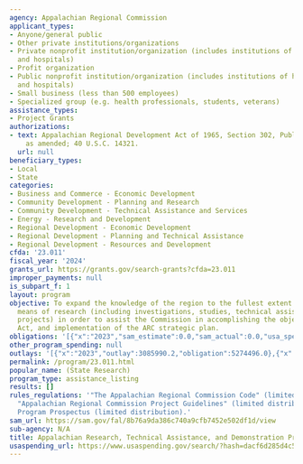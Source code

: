 ```yaml
---
agency: Appalachian Regional Commission
applicant_types:
- Anyone/general public
- Other private institutions/organizations
- Private nonprofit institution/organization (includes institutions of higher education
  and hospitals)
- Profit organization
- Public nonprofit institution/organization (includes institutions of higher education
  and hospitals)
- Small business (less than 500 employees)
- Specialized group (e.g. health professionals, students, veterans)
assistance_types:
- Project Grants
authorizations:
- text: Appalachian Regional Development Act of 1965, Section 302, Public Law 89-4,
    as amended; 40 U.S.C. 14321.
  url: null
beneficiary_types:
- Local
- State
categories:
- Business and Commerce - Economic Development
- Community Development - Planning and Research
- Community Development - Technical Assistance and Services
- Energy - Research and Development
- Regional Development - Economic Development
- Regional Development - Planning and Technical Assistance
- Regional Development - Resources and Development
cfda: '23.011'
fiscal_year: '2024'
grants_url: https://grants.gov/search-grants?cfda=23.011
improper_payments: null
is_subpart_f: 1
layout: program
objective: To expand the knowledge of the region to the fullest extent possible by
  means of research (including investigations, studies, technical assistance and demonstration
  projects) in order to assist the Commission in accomplishing the objectives of the
  Act, and implementation of the ARC strategic plan.
obligations: '[{"x":"2023","sam_estimate":0.0,"sam_actual":0.0,"usa_spending_actual":5512289.0},{"x":"2024","sam_estimate":0.0,"sam_actual":0.0,"usa_spending_actual":4184609.0},{"x":"2025","sam_estimate":0.0,"sam_actual":0.0,"usa_spending_actual":6655535.0}]'
other_program_spending: null
outlays: '[{"x":"2023","outlay":3085990.2,"obligation":5274496.0},{"x":"2024","outlay":1143309.93,"obligation":4184609.0},{"x":"2025","outlay":0.0,"obligation":6655535.0}]'
permalink: /program/23.011.html
popular_name: (State Research)
program_type: assistance_listing
results: []
rules_regulations: '"The Appalachian Regional Commission Code" (limited distribution);
  "Appalachian Regional Commission Project Guidelines" (limited distribution); Research
  Program Prospectus (limited distribution).'
sam_url: https://sam.gov/fal/8b76a9da386c740a9cfb7452e502df1d/view
sub-agency: N/A
title: Appalachian Research, Technical Assistance, and Demonstration Projects
usaspending_url: https://www.usaspending.gov/search/?hash=dacf6d285d4c57e003c63d76822a1a13
---
```


